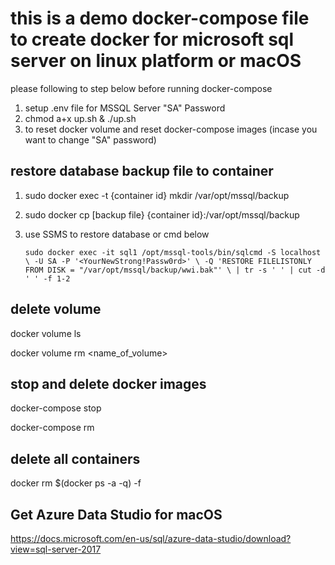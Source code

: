 # this is a demo docker-compose file to create docker for microsoft sql server on linux platform or macOS

please following to step below before running docker-compose

1. setup .env file for MSSQL Server "SA" Password
2. chmod a+x up.sh & ./up.sh 
3. to reset docker volume and reset docker-compose images (incase you want to change "SA" password)

restore database backup file to container
-----------------------------------
1. sudo docker exec -t {container id} mkdir /var/opt/mssql/backup
2. sudo docker cp [backup file} {container id}:/var/opt/mssql/backup
3. use SSMS to restore database or cmd below

   `sudo docker exec -it sql1 /opt/mssql-tools/bin/sqlcmd -S localhost \
   -U SA -P '<YourNewStrong!Passw0rd>' \
   -Q 'RESTORE FILELISTONLY FROM DISK = "/var/opt/mssql/backup/wwi.bak"' \
   | tr -s ' ' | cut -d ' ' -f 1-2`
 

delete volume
-----------------------------------
docker volume ls

docker volume rm <name_of_volume>

stop and delete docker images
-----------------------------------
docker-compose stop

docker-compose rm

delete all containers
-----------------------------------
docker rm $(docker ps -a -q) -f

Get Azure Data Studio for macOS
-----------------------------------
https://docs.microsoft.com/en-us/sql/azure-data-studio/download?view=sql-server-2017
